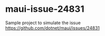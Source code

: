 # maui-issue-24831
Sample project to simulate the issue https://github.com/dotnet/maui/issues/24831
